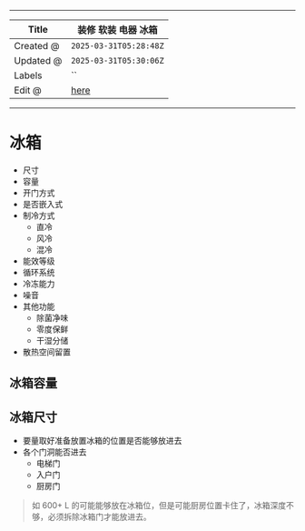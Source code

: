 -----

| Title     | 装修 软装 电器 冰箱                                      |
| --------- | ------------------------------------------------ |
| Created @ | `2025-03-31T05:28:48Z`                           |
| Updated @ | `2025-03-31T05:30:06Z`                           |
| Labels    | \`\`                                             |
| Edit @    | [here](https://github.com/junxnone/F/issues/101) |

-----

# 冰箱

  - 尺寸
  - 容量
  - 开门方式
  - 是否嵌入式
  - 制冷方式
      - 直冷
      - 风冷
      - 混冷
  - 能效等级
  - 循环系统
  - 冷冻能力
  - 噪音
  - 其他功能
      - 除菌净味
      - 零度保鲜
      - 干湿分储
  - 散热空间留置

## 冰箱容量

## 冰箱尺寸

  - 要量取好准备放置冰箱的位置是否能够放进去
  - 各个门洞能否进去
      - 电梯门
      - 入户门
      - 厨房门

> 如 600+ L 的可能能够放在冰箱位，但是可能厨房位置卡住了，冰箱深度不够，必须拆除冰箱门才能放进去。
